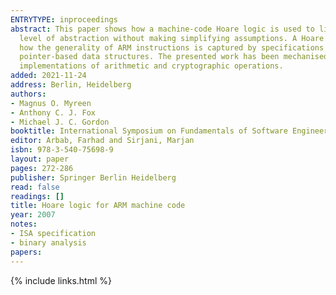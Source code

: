 ```yaml
---
ENTRYTYPE: inproceedings
abstract: This paper shows how a machine-code Hoare logic is used to lift reasoning from the tedious operational model of a machine language to a manageable
  level of abstraction without making simplifying assumptions. A Hoare logic is placed on top of a high-fidelity model of the ARM instruction set. We show
  how the generality of ARM instructions is captured by specifications in the logic and how the logic can be used to prove loops and procedures that traverse
  pointer-based data structures. The presented work has been mechanised in the HOL4 theorem prover and is currently being used to verify ARM machine code
  implementations of arithmetic and cryptographic operations.
added: 2021-11-24
address: Berlin, Heidelberg
authors:
- Magnus O. Myreen
- Anthony C. J. Fox
- Michael J. C. Gordon
booktitle: International Symposium on Fundamentals of Software Engineering
editor: Arbab, Farhad and Sirjani, Marjan
isbn: 978-3-540-75698-9
layout: paper
pages: 272-286
publisher: Springer Berlin Heidelberg
read: false
readings: []
title: Hoare logic for ARM machine code
year: 2007
notes:
- ISA specification
- binary analysis
papers:
---
```

{% include links.html %}
